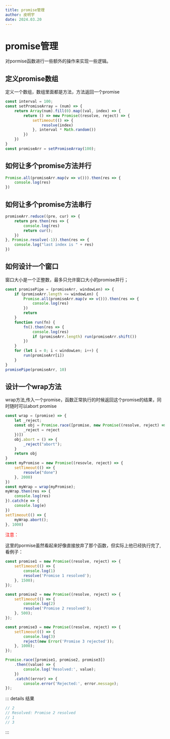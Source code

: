 ```yaml
---
title: promise管理
author: 皮明宇
date: 2024.03.20
---
```


# promise管理
对pormise函数进行一些额外的操作来实现一些逻辑。

## 定义promise数组
定义一个数组，数组里面都是方法，方法返回一个promise
```js
const interval = 100;
const setPromiseArray = (num) => {
    return Array(num).fill(0).map((val, index) => {
        return () => new Promise((resolve, reject) => {
            setTimeout(() => {
                resolve(index)
            }, interval * Math.random())
        })
    })
}
const promiseArr = setPromiseArray(100);
```

## 如何让多个promise方法并行
```js
Promise.all(promiseArr.map(v => v())).then(res => {
    console.log(res)
})
```

## 如何让多个promise方法串行
```js
promiseArr.reduce((pre, cur) => {
    return pre.then(res => {
        console.log(res)
        return cur();
    })
}, Promise.resolve(-1)).then(res => {
    console.log("last index is " + res)
})
```

## 如何设计一个窗口
窗口大小是一个正整数，最多只允许窗口大小的promise并行；
```js
const promisePipe = (promiseArr, windowLen) => {
    if (promiseArr.length <= windowLen) {
        Promise.all(promiseArr.map(v => v())).then(res => {
            console.log(res)
        })
        return
    }
    function run(fn) {
        fn().then(res => {
            console.log(res)
            if (promiseArr.length) run(promiseArr.shift())
        })
    }
    for (let i = 0; i < windowLen; i++) {
        run(promiseArr[i])
    }
}
promisePipe(promiseArr, 10)
```

## 设计一个wrap方法
wrap方法,传入一个promise，函数正常执行的时候返回这个promise的结果，同时随时可以abort promise
```js
const wrap = (promise) => {
    let _reject;
    const obj = Promise.race([promise, new Promise((resolve, reject) => {
        _reject = reject
    })])
    obj.abort = () => {
        _reject("abort");
    }
    return obj
}
const myPromise = new Promise((resovle, reject) => {
    setTimeout(() => {
        resovle("done")
    }, 2000)
})
const myWrap = wrap(myPromise);
myWrap.then(res => {
    console.log(res)
}).catch(e => {
    console.log(e)
})
setTimeout(() => {
    myWrap.abort();
}, 1000)
```

<span style="color:red">注意：</span>

这里的pormise虽然看起来好像直接放弃了那个函数，但实际上他已经执行完了,看例子：

```js
const promise1 = new Promise((resolve, reject) => {
    setTimeout(() => {
        console.log(1)
        resolve('Promise 1 resolved');
    }, 1500);
});

const promise2 = new Promise((resolve, reject) => {
    setTimeout(() => {
        console.log(2)
        resolve('Promise 2 resolved');
    }, 500);
});

const promise3 = new Promise((resolve, reject) => {
    setTimeout(() => {
        console.log(3)
        reject(new Error('Promise 3 rejected'));
    }, 1000);
});

Promise.race([promise1, promise2, promise3])
    .then((value) => {
        console.log('Resolved:', value);
    })
    .catch((error) => {
        console.error('Rejected:', error.message);
});
```

::: details 结果
```js
// 2
// Resolved: Promise 2 resolved
// 1
// 3
```
:::